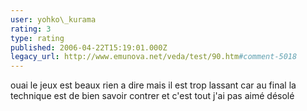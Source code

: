 ```yaml
---
user: yohko\_kurama
rating: 3
type: rating
published: 2006-04-22T15:19:01.000Z
legacy_url: http://www.emunova.net/veda/test/90.htm#comment-5018
---
```

ouai le jeux est beaux rien a dire mais il est trop lassant car au final la technique est de bien savoir contrer et c'est tout j'ai pas aimé désolé